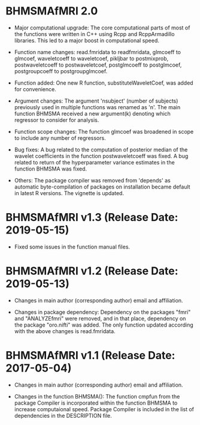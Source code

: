 # BHMSMAfMRI 2.0

* Major computational upgrade: The core computational parts of most of the functions were written in C++ using Rcpp and RcppArmadillo libraries. This led to a major boost in computational speed.

* Function name changes: read.fmridata to readfmridata, glmcoeff to glmcoef, waveletcoeff to waveletcoef, pikljbar to postmixprob, postwaveletcoeff to postwaveletcoef, postglmcoeff to postglmcoef, postgroupcoeff to postgroupglmcoef.

* Function added: One new R function, substituteWaveletCoef, was added for convenience.

* Argument changes: The argument 'nsubject' (number of subjects) previously used in multiple functions was renamed as 'n'. The main function BHMSMA received a new argument(k) denoting which regressor to consider for analysis.

* Function scope changes: The function glmcoef was broadened in scope to include any number of regressors.

* Bug fixes: A bug related to the computation of posterior median of the wavelet coefficients in the function postwaveletcoeff was fixed. A bug related to return of the hyperparameter variance estimates in the function BHMSMA was fixed.

* Others: The package compiler was removed from 'depends' as automatic byte-compilation of packages on installation became default in latest R versions.
		  The vignette is updated.


# BHMSMAfMRI v1.3 (Release Date: 2019-05-15)

* Fixed some issues in the function manual files.


# BHMSMAfMRI v1.2 (Release Date: 2019-05-13)

* Changes in main author (corresponding author) email and affiliation.

* Changes in package dependency: Dependency on the packages "fmri" and "ANALYZEfmri" were removed, and in that place, dependency on the package "oro.nifti" was added. The only function updated according with the above changes is read.fmridata.


# BHMSMAfMRI v1.1 (Release Date: 2017-05-04)

* Changes in main author (corresponding author) email and affiliation. 

* Changes in the function BHMSMA(): The function cmpfun from the package Compiler is incorporated within the function BHMSMA to increase computaional speed. Package Compiler is included in the list of dependencies in the DESCRIPTION file.
